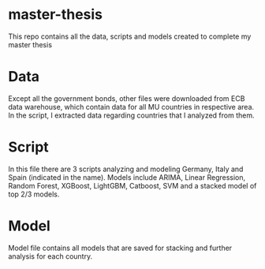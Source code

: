 # master-thesis
This repo contains all the data, scripts and models created to complete my master thesis

# Data
Except all the government bonds, other files were downloaded from ECB data warehouse, which contain data for all MU countries in respective area. In the script, I extracted data regarding countries that I analyzed from them.

# Script
In this file there are 3 scripts analyzing and modeling Germany, Italy and Spain (indicated in the name). Models include ARIMA, Linear Regression, Random Forest, XGBoost, LightGBM, Catboost, SVM and a stacked model of top 2/3 models.

# Model
Model file contains all models that are saved for stacking and further analysis for each country.
